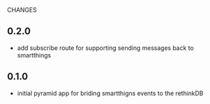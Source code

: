 CHANGES

0.2.0
----
- add subscribe route for supporting sending messages back to smartthings

0.1.0
----
- initial pyramid app for briding smartthigns events to the rethinkDB

